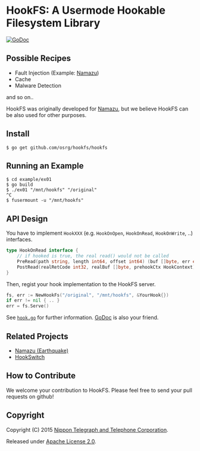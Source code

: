 # HookFS: A Usermode Hookable Filesystem Library

[![GoDoc](https://godoc.org/github.com/osrg/hookfs?status.svg)](https://godoc.org/github.com/osrg/hookfs)

## Possible Recipes

* Fault Injection (Example: [Namazu](https://github.com/osrg/namazu))
* Cache
* Malware Detection

and so on..

HookFS was originally developed for [Namazu](https://github.com/osrg/namazu), but we believe HookFS can be also used for other purposes.

## Install

    $ go get github.com/osrg/hookfs/hookfs

## Running an Example

    $ cd example/ex01
    $ go build
    $ ./ex01 "/mnt/hookfs" "/original"
	^C
    $ fusermount -u "/mnt/hookfs"

## API Design
You have to implement `HookXXX` (e.g. `HookOnOpen`, `HookOnRead`, `HookOnWrite`, ..)  interfaces.

```go
type HookOnRead interface {
	// if hooked is true, the real read() would not be called	
	PreRead(path string, length int64, offset int64) (buf []byte, err error, hooked bool, ctx HookContext)
	PostRead(realRetCode int32, realBuf []byte, prehookCtx HookContext) (buf []byte, err error, hooked bool)
}
```
	
Then, regist your hook implementation to the HookFS server.

```go
fs, err := NewHookFs("/original", "/mnt/hookfs", &YourHook{})
if err != nil { .. }
err = fs.Serve()
```

See [`hook.go`](hookfs/hook.go) for further information. [GoDoc](https://godoc.org/github.com/osrg/hookfs) is also your friend.

## Related Projects
* [Namazu (Earthquake)](https://github.com/osrg/namazu)
* [HookSwitch](https://github.com/osrg/hookswitch)

## How to Contribute
We welcome your contribution to HookFS.
Please feel free to send your pull requests on github!

## Copyright
Copyright (C) 2015 [Nippon Telegraph and Telephone Corporation](http://www.ntt.co.jp/index_e.html).

Released under [Apache License 2.0](LICENSE).
